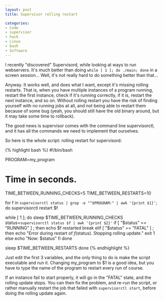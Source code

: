 ```yaml
---
layout: post
title: Supervisor rolling restart

categories:
- Code
- supervisor
- hack
- Linux
- bash
- Software
---
```


I recently "discovered" Supervisord, while looking at ways to run webservers.
It's much better than doing `while [ 1 ]; do ./main; done` in a screen
session... Well, it's not really hard to do something better than that...

Anyway. It works well, and does what I want, except it's missing rolling
restarts. That is, when you have multiple instances of a program running,
restart the first instance, check if it's running correctly, if it is,
restart the next instance, and so on. Without rolling restart you have the
risk of finding yourself with no running jobs at all, and not being able to
restart them because of some bug (yeah, you should still have the old binary
around, but it may take some time to rollback).

The good news is supervisor comes with the command line supervisorctl, and it
has all the commands we need to implement that ourselves.

So here is the whole script: rolling restart for supervisord:

{% highlight bash %}
#!/bin/bash

PROGRAM=my_program
# Time in seconds.
TIME_BETWEEN_RUNNING_CHECKS=5
TIME_BETWEEN_RESTARTS=10

for f in `supervisorctl status | grep -e "^$PROGRAM:" | awk '{print $1}'`; do
  supervisorctl restart $f

  while [ 1 ]; do
    sleep $TIME_BETWEEN_RUNNING_CHECKS
    status=`supervisorctl status $f | awk '{print $2}'`
    if [ "$status" == "RUNNING" ] ; then
      echo $f restarted
      break
    elif [ "$status" == "FATAL" ] ; then
      echo "Error during restart of $f ($status). Stopping rolling update."
      exit 1
    else
      echo "Now: $status"
    fi
  done

  sleep $TIME_BETWEEN_RESTARTS
done
{% endhighlight %}

Just edit the first 3 variables, and the only thing to do is make the script
executable and run it. Changing my_program to $1 is a good idea, but you have
to type the name of the program to restart every run of course.

If an instance fail to start properly, it will go in the "FATAL" state, and the
rolling update stops. You can then fix the problem, and re-run the script, or
rather manually restart the job that failed with `supervisorctl start`,
before doing the rolling update again.
